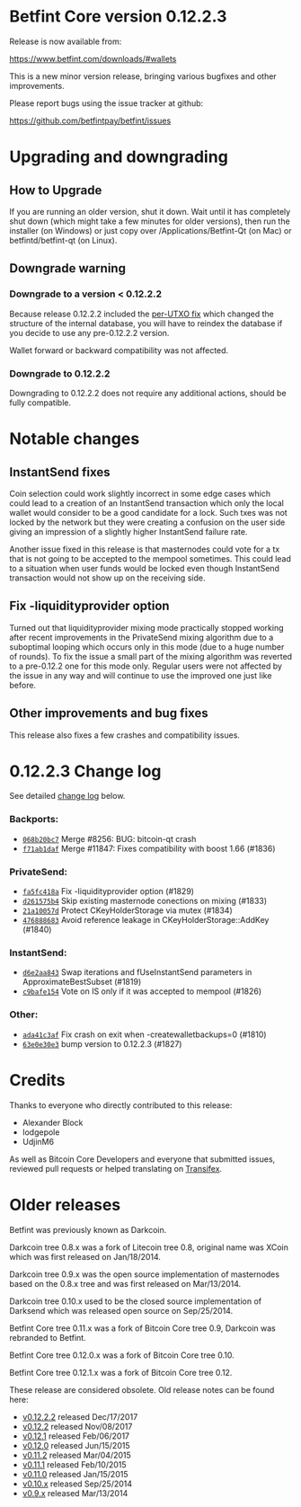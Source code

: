 Betfint Core version 0.12.2.3
==========================

Release is now available from:

  <https://www.betfint.com/downloads/#wallets>

This is a new minor version release, bringing various bugfixes and other
improvements.

Please report bugs using the issue tracker at github:

  <https://github.com/betfintpay/betfint/issues>


Upgrading and downgrading
=========================

How to Upgrade
--------------

If you are running an older version, shut it down. Wait until it has completely
shut down (which might take a few minutes for older versions), then run the
installer (on Windows) or just copy over /Applications/Betfint-Qt (on Mac) or
betfintd/betfint-qt (on Linux).

Downgrade warning
-----------------

### Downgrade to a version < 0.12.2.2

Because release 0.12.2.2 included the [per-UTXO fix](release-notes/betfint/release-notes-0.12.2.2.md#per-utxo-fix)
which changed the structure of the internal database, you will have to reindex
the database if you decide to use any pre-0.12.2.2 version.

Wallet forward or backward compatibility was not affected.

### Downgrade to 0.12.2.2

Downgrading to 0.12.2.2 does not require any additional actions, should be
fully compatible.

Notable changes
===============

InstantSend fixes
-----------------

Coin selection could work slightly incorrect in some edge cases which could
lead to a creation of an InstantSend transaction which only the local wallet
would consider to be a good candidate for a lock. Such txes was not locked by
the network but they were creating a confusion on the user side giving an
impression of a slightly higher InstantSend failure rate.

Another issue fixed in this release is that masternodes could vote for a tx
that is not going to be accepted to the mempool sometimes. This could lead to
a situation when user funds would be locked even though InstantSend transaction
would not show up on the receiving side.

Fix -liquidityprovider option
-----------------------------

Turned out that liquidityprovider mixing mode practically stopped working after
recent improvements in the PrivateSend mixing algorithm due to a suboptimal
looping which occurs only in this mode (due to a huge number of rounds). To fix
the issue a small part of the mixing algorithm was reverted to a pre-0.12.2 one
for this mode only. Regular users were not affected by the issue in any way and
will continue to use the improved one just like before.

Other improvements and bug fixes
--------------------------------

This release also fixes a few crashes and compatibility issues.


0.12.2.3 Change log
===================

See detailed [change log](https://github.com/betfintpay/betfint/compare/v0.12.2.2...betfintpay:v0.12.2.3) below.

### Backports:
- [`068b20bc7`](https://github.com/betfintpay/betfint/commit/068b20bc7) Merge #8256: BUG: bitcoin-qt crash
- [`f71ab1daf`](https://github.com/betfintpay/betfint/commit/f71ab1daf) Merge #11847: Fixes compatibility with boost 1.66 (#1836)

### PrivateSend:
- [`fa5fc418a`](https://github.com/betfintpay/betfint/commit/fa5fc418a) Fix -liquidityprovider option (#1829)
- [`d261575b4`](https://github.com/betfintpay/betfint/commit/d261575b4) Skip existing masternode conections on mixing (#1833)
- [`21a10057d`](https://github.com/betfintpay/betfint/commit/21a10057d) Protect CKeyHolderStorage via mutex (#1834)
- [`476888683`](https://github.com/betfintpay/betfint/commit/476888683) Avoid reference leakage in CKeyHolderStorage::AddKey (#1840)

### InstantSend:
- [`d6e2aa843`](https://github.com/betfintpay/betfint/commit/d6e2aa843) Swap iterations and fUseInstantSend parameters in ApproximateBestSubset (#1819)
- [`c9bafe154`](https://github.com/betfintpay/betfint/commit/c9bafe154) Vote on IS only if it was accepted to mempool (#1826)

### Other:
- [`ada41c3af`](https://github.com/betfintpay/betfint/commit/ada41c3af) Fix crash on exit when -createwalletbackups=0 (#1810)
- [`63e0e30e3`](https://github.com/betfintpay/betfint/commit/63e0e30e3) bump version to 0.12.2.3 (#1827)

Credits
=======

Thanks to everyone who directly contributed to this release:

- Alexander Block
- lodgepole
- UdjinM6

As well as Bitcoin Core Developers and everyone that submitted issues,
reviewed pull requests or helped translating on
[Transifex](https://www.transifex.com/projects/p/betfint/).


Older releases
==============

Betfint was previously known as Darkcoin.

Darkcoin tree 0.8.x was a fork of Litecoin tree 0.8, original name was XCoin
which was first released on Jan/18/2014.

Darkcoin tree 0.9.x was the open source implementation of masternodes based on
the 0.8.x tree and was first released on Mar/13/2014.

Darkcoin tree 0.10.x used to be the closed source implementation of Darksend
which was released open source on Sep/25/2014.

Betfint Core tree 0.11.x was a fork of Bitcoin Core tree 0.9,
Darkcoin was rebranded to Betfint.

Betfint Core tree 0.12.0.x was a fork of Bitcoin Core tree 0.10.

Betfint Core tree 0.12.1.x was a fork of Bitcoin Core tree 0.12.

These release are considered obsolete. Old release notes can be found here:

- [v0.12.2.2](release-notes/betfint/release-notes-0.12.2.2.md) released Dec/17/2017
- [v0.12.2](release-notes/betfint/release-notes-0.12.2.md) released Nov/08/2017
- [v0.12.1](release-notes/betfint/release-notes-0.12.1.md) released Feb/06/2017
- [v0.12.0](release-notes/betfint/release-notes-0.12.0.md) released Jun/15/2015
- [v0.11.2](release-notes/betfint/release-notes-0.11.2.md) released Mar/04/2015
- [v0.11.1](release-notes/betfint/release-notes-0.11.1.md) released Feb/10/2015
- [v0.11.0](release-notes/betfint/release-notes-0.11.0.md) released Jan/15/2015
- [v0.10.x](release-notes/betfint/release-notes-0.10.0.md) released Sep/25/2014
- [v0.9.x](release-notes/betfint/release-notes-0.9.0.md) released Mar/13/2014

